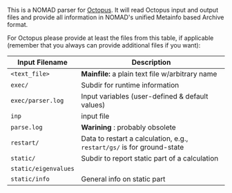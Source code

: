 This is a NOMAD parser for [Octopus](https://octopus-code.org/). It will read Octopus input and
output files and provide all information in NOMAD's unified Metainfo based Archive format.

For Octopus please provide at least the files from this table, if applicable
(remember that you always can provide additional files if you want):

|Input Filename| Description|
|--- | --- |
|`<text_file>` | **Mainfile:** a plain text file w/arbitrary name|
|`exec/` | Subdir for runtime information |
|`exec/parser.log` | Input variables (user-defined & default values) |
|`inp`| input file|
|`parse.log`| **Warining** : probably obsolete|
|`restart/`| Data to restart a calculation, e.g., `restart/gs/` is for ground-state|
|`static/` | Subdir to report static part of a calculation|
|`static/eigenvalues`| |
|`static/info` | General info on static part|
